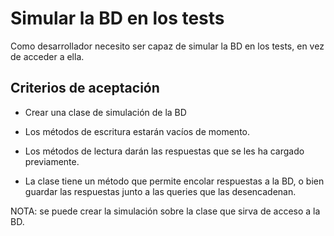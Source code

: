 # Simular la BD en los tests

Como desarrollador necesito ser capaz de simular la BD en los tests, en vez de acceder a ella.

## Criterios de aceptación

* Crear una clase de simulación de la BD

* Los métodos de escritura estarán vacíos de momento.

* Los métodos de lectura darán las respuestas que se les ha cargado previamente.

* La clase tiene un método que permite encolar respuestas a la BD, o bien guardar las respuestas junto a las queries que las desencadenan.

NOTA: se puede crear la simulación sobre la clase que sirva de acceso a la BD.


